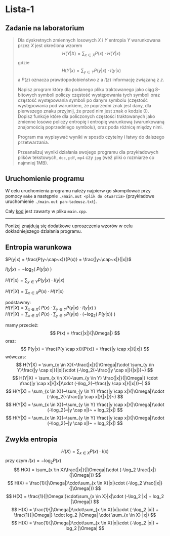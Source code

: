 # Lista-1

## Zadanie na laboratorium

> Dla dyskretnych zmiennych losowych $X$ i $Y$ entropia $Y$ warunkowana przez $X$ jest określona wzorem
> $$
> H(Y|X) = \sum_{x\in X}P(x) \cdot H(Y|x)
> $$
> gdzie
> $$
> H(Y|x) = \sum_{y\in Y}P(y|x) \cdot I(y|x)
> $$
> a $P(z)$ oznacza prawdopodobieństwo $z$ a $I(z)$ informację związaną z $z$.
>
> Napisz program który dla podanego pliku traktowanego jako ciąg 8-bitowych symboli policzy częstość występowania tych symboli oraz częstość występowania symboli po danym symbolu (częstość występowania pod warunkiem, że poprzedni znak jest dany, dla pierwszego znaku przyjmij, że przed nim jest znak o kodzie $0$). Dopisz funkcje które dla policzonych częstości traktowanych jako zmienne losowe policzy entropię i entropię warunkową (warunkowaną znajomością poprzedniego symbolu), oraz poda różnicę między nimi.
>
> Program ma wypisywać wyniki w sposób czytelny i łatwy do dalszego przetwarzania.
>
> Przeanalizuj wyniki działania swojego programu dla przykładowych plików tekstowych, `doc`, `pdf`, `mp4` czy `jpg` (weź pliki o rozmiarze co najmniej 1MB).

## Uruchomienie programu

W celu uruchomienia programu należy najpierw go skompilować przy pomocy `make` a następnie `./main.out <plik do otwarcia>` (przykładowe uruchomienie `./main.out pan-tadeusz.txt`).

Cały [kod](main.cpp) jest zawarty w pliku `main.cpp`.

---

Poniżej znajdują się dodatkowe uproszczenia wzorów w celu dokładniejszego działania programu.

## Entropia warunkowa

$P(y|x) = \frac{P(y~\cap~x)}{P(x)} = \frac{|y~\cap~x|}{|x|}$

$I(y|x) = -\log_2(~P(y|x)~)$

$H(Y|x) = \sum_{y \in Y}P(y|x)\cdot I(y|x)$

$H(Y|X) = \sum_{x \in X}P(x)\cdot H(Y|x)$

podstawmy:\
$H(Y|X) = \sum_{x \in X}(~P(x)\cdot \sum_{y \in Y}P(y|x)\cdot I(y|x)~)$\
$H(Y|X) = \sum_{x \in X}(~P(x)\cdot \sum_{y \in Y}P(y|x)\cdot (-\log_2(~P(y|x))~)$

mamy przecież:
$$
P(x) = \frac{|x|}{|\Omega|}
$$
oraz:
$$
P(y|x) = \frac{P(y \cap x)}{P(x)} = \frac{|y \cap x|}{|x|}
$$
wówczas:
$$
H(Y|X) = \sum_{x \in X}(~\frac{|x|}{|\Omega|}\cdot \sum_{y \in Y}\frac{|y \cap x|}{|x|}\cdot (-\log_2(~\frac{|y \cap x|}{|x|})~)
$$
$$
H(Y|X) = \sum_{x \in X}(~\sum_{y \in Y} \frac{|x|}{|\Omega|} \cdot \frac{|y \cap x|}{|x|}\cdot (-\log_2(~\frac{|y \cap x|}{|x|})~)
$$
$$
H(Y|X) = \sum_{x \in X}(~\sum_{y \in Y} \frac{|y \cap x|}{|\Omega|}\cdot (-\log_2(~\frac{|y \cap x|}{|x|})~)
$$
$$
H(Y|X) = \sum_{x \in X}(~\sum_{y \in Y} \frac{|y \cap x|}{|\Omega|}\cdot (-\log_2(~|y \cap x|)~ + log_2|x|)
$$
$$
H(Y|X) = \sum_{x \in X}(~\sum_{y \in Y} \frac{|y \cap x|}{|\Omega|}\cdot (-\log_2(~|y \cap x|)~ + log_2|x|)
$$

## Zwykła entropia

$$
H(X) = \sum_{x \in X}P(x)\cdot I(x)
$$
przy czym $I(x) = -\log_2 P(x)$
$$
H(X) = \sum_{x \in X}\frac{|x|}{|\Omega|}\cdot (-\log_2 \frac{|x|}{|\Omega|})
$$
$$
H(X) = \frac{1}{|\Omega|}\cdot\sum_{x \in X}|x|\cdot (-\log_2 \frac{|x|}{|\Omega|})
$$
$$
H(X) = \frac{1}{|\Omega|}\cdot\sum_{x \in X}|x|\cdot (-\log_2 |x| + log_2 |\Omega|)
$$
$$
H(X) = \frac{1}{|\Omega|}\cdot\sum_{x \in X}|x|\cdot (-\log_2 |x|) + \frac{1}{|\Omega|} \cdot log_2 |\Omega| \cdot \sum_{x \in X} |x|)
$$
$$
H(X) = \frac{1}{|\Omega|}\cdot\sum_{x \in X}|x|\cdot (-\log_2 |x|) + log_2 |\Omega|
$$
